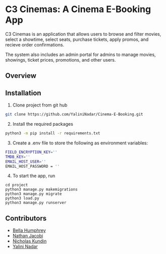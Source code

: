 # C3 Cinemas: A Cinema E-Booking App

C3 Cinemas is an application that allows users to browse and filter movies, select a showtime, select seats, purchase tickets, apply promos, and recieve order confirmations.

The system also includes an admin portal for admins to manage movies, showings, ticket prices, promotions, and other users.

## Overview


## Installation
1. Clone project from git hub
```bash
git clone https://github.com/YaliniNadar/Cinema-E-Booking.git
```
2. Install the required packages
```bash
python3 -m pip install -r requirements.txt
```
3. Create a .env file to store the following as environment variables:
```bash
FIELD_ENCRYPTION_KEY=''
TMDB_KEY=''
EMAIL_HOST_USER=''
EMAIL_HOST_PASSWORD = ''
```

4. To start the app, run
```
cd project
python3 manage.py makemigrations
python3 manage.py migrate
python3 load.py
python3 manage.py runserver
```

## Contributors
- [Bella Humphrey](https://github.com/idhumphrey)
- [Nathan Jacobi](https://github.com/njj67229)
- [Nicholas Kundin](https://github.com/nickundin)
- [Yalini Nadar](https://github.com/YaliniNadar)
